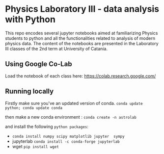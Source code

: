 # Physics Laboratory III -   data analysis with Python 

This repo encodes several jupyter notebooks aimed at familiarizing Physics students to python and all the functionalities related to analysis of modern physics data. The content of the notebooks are presented in the  Laboratory III  classes of the 2nd term at University of Catania.

## Using Google Co-Lab
Load the notebook of each class here: https://colab.research.google.com/

## Running locally
Firstly make sure you've an updated version of conda.
`conda update python; conda update conda`

then make a new conda environment :
`conda create -n astrolab`

 and install the following  `python packages`:

 - `conda install numpy scipy matplotlib jupyter  sympy`
 - jupyterlab `conda install -c conda-forge jupyterlab`
 - wget `pip install wget`
